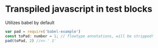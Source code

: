 # Transpiled javascript in test blocks

Utilizes babel by default

```js test
var pad = require('babel-example')
const toPad: number = 1; // flowtype annotations, will be stripped!
pad(toPad, 2) //=> ' 1'
```

